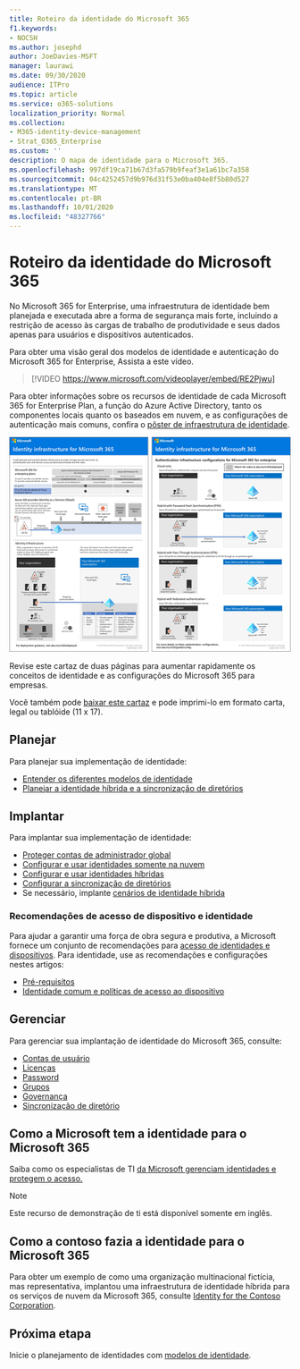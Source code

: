 ```yaml
---
title: Roteiro da identidade do Microsoft 365
f1.keywords:
- NOCSH
ms.author: josephd
author: JoeDavies-MSFT
manager: laurawi
ms.date: 09/30/2020
audience: ITPro
ms.topic: article
ms.service: o365-solutions
localization_priority: Normal
ms.collection:
- M365-identity-device-management
- Strat_O365_Enterprise
ms.custom: ''
description: O mapa de identidade para o Microsoft 365.
ms.openlocfilehash: 997df19ca71b67d3fa579b9feaf3e1a61bc7a358
ms.sourcegitcommit: 04c4252457d9b976d31f53e0ba404e8f5b80d527
ms.translationtype: MT
ms.contentlocale: pt-BR
ms.lasthandoff: 10/01/2020
ms.locfileid: "48327766"
---
```

# <a name="identity-roadmap-for-microsoft-365"></a>Roteiro da identidade do Microsoft 365

No Microsoft 365 for Enterprise, uma infraestrutura de identidade bem planejada e executada abre a forma de segurança mais forte, incluindo a restrição de acesso às cargas de trabalho de produtividade e seus dados apenas para usuários e dispositivos autenticados.

Para obter uma visão geral dos modelos de identidade e autenticação do Microsoft 365 for Enterprise, Assista a este vídeo.

<p> </p>

> [!VIDEO https://www.microsoft.com/videoplayer/embed/RE2Pjwu]

Para obter informações sobre os recursos de identidade de cada Microsoft 365 for Enterprise Plan, a função do Azure Active Directory, tanto os componentes locais quanto os baseados em nuvem, e as configurações de autenticação mais comuns, confira o [pôster de infraestrutura de identidade](../downloads/m365e-identity-infra.pdf).

[![Pôster sobre a Infraestrutura de Identidade](../downloads/m365e-identity-infra.png)](../downloads/m365e-identity-infra.pdf)

Revise este cartaz de duas páginas para aumentar rapidamente os conceitos de identidade e as configurações do Microsoft 365 para empresas.

Você também pode [baixar este cartaz](https://github.com/MicrosoftDocs/microsoft-365-docs/raw/public/microsoft-365/downloads/m365e-identity-infra.pdf) e pode imprimi-lo em formato carta, legal ou tablóide (11 x 17).

## <a name="plan"></a>Planejar

Para planejar sua implementação de identidade:

- [Entender os diferentes modelos de identidade](about-microsoft-365-identity.md)
- [Planejar a identidade híbrida e a sincronização de diretórios](plan-for-directory-synchronization.md)

## <a name="deploy"></a>Implantar

Para implantar sua implementação de identidade:

- [Proteger contas de administrador global](protect-your-global-administrator-accounts.md)
- [Configurar e usar identidades somente na nuvem](cloud-only-identities.md)
- [Configurar e usar identidades híbridas](prepare-for-directory-synchronization.md)
- [Configurar a sincronização de diretórios](set-up-directory-synchronization.md)
- Se necessário, implante [cenários de identidade híbrida](hybrid-solutions.md)

### <a name="identity-and-device-access-recommendations"></a>Recomendações de acesso de dispositivo e identidade

Para ajudar a garantir uma força de obra segura e produtiva, a Microsoft fornece um conjunto de recomendações para [acesso de identidades e dispositivos](microsoft-365-policies-configurations.md). Para identidade, use as recomendações e configurações nestes artigos:

- [Pré-requisitos](identity-access-prerequisites.md)
- [Identidade comum e políticas de acesso ao dispositivo](identity-access-policies.md)

## <a name="manage"></a>Gerenciar

Para gerenciar sua implantação de identidade do Microsoft 365, consulte:

- [Contas de usuário](manage-microsoft-365-accounts.md)
- [Licenças](assign-licenses-to-user-accounts.md)
- [Password](manage-microsoft-365-passwords.md)
- [Grupos](manage-microsoft-365-groups.md)
- [Governança](manage-microsoft-365-identity-governance.md)
- [Sincronização de diretório](view-directory-synchronization-status.md)

## <a name="how-microsoft-does-identity-for-microsoft-365"></a>Como a Microsoft tem a identidade para o Microsoft 365

Saiba como os especialistas de TI [da Microsoft gerenciam identidades e protegem o acesso.](https://www.microsoft.com/en-us/itshowcase/managing-user-identities-and-secure-access-at-microsoft)

>[!Note]
>Este recurso de demonstração de ti está disponível somente em inglês.
>

## <a name="how-contoso-did-identity-for-microsoft-365"></a>Como a contoso fazia a identidade para o Microsoft 365

Para obter um exemplo de como uma organização multinacional fictícia, mas representativa, implantou uma infraestrutura de identidade híbrida para os serviços de nuvem da Microsoft 365, consulte [Identity for the Contoso Corporation](contoso-identity.md).

## <a name="next-step"></a>Próxima etapa

Inicie o planejamento de identidades com [modelos de identidade](about-microsoft-365-identity.md).
